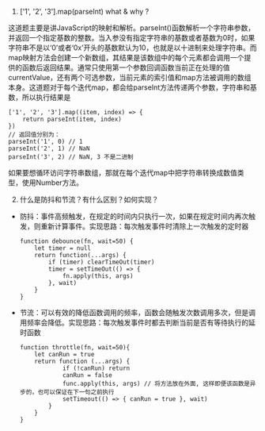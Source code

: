 1. ['1', '2', '3'].map(parseInt) what & why ?

这道题主要是讲JavaScript的映射和解析。parseInt()函数解析一个字符串参数，并返回一个指定基数的整数。当入参没有指定字符串的基数或者基数为0时，如果字符串不是以‘0’或者‘0x’开头的基数默认为10，也就是以十进制来处理字符串。而map映射方法会创建一个新数组，其结果是该数组中的每个元素都会调用一个提供的函数后返回结果。通常只使用第一个参数回调函数当前正在处理的值currentValue，还有两个可选参数，当前元素的索引值和map方法被调用的数组本身。这道题对于每个迭代map，都会给parseInt方法传递两个参数，字符串和基数，所以执行结果是

```
['1', '2', '3'].map((item, index) => {
	return parseInt(item, index)
})
// 返回值分别为：
parseInt('1', 0) // 1
parseInt('2', 1) // NaN
parseInt('3', 2) // NaN, 3 不是二进制
```

如果要想循环访问字符串数组，那就在每个迭代map中把字符串转换成数值类型，使用Number方法。

2. 什么是防抖和节流？有什么区别？如何实现？
- 防抖：事件高频触发，在规定的时间内只执行一次，如果在规定时间内再次触发，则重新计算事件。实现思路：每次触发事件时清除上一次触发的定时器

    ```
    function debounce(fn, wait=50) {
        let timer = null
        return function(...args) {
            if (timer) clearTimeOut(timer)
            timer = setTimeOut(() => {
                fn.apply(this, args)
            }, wait)
        }
    }
    ````

- 节流：可以有效的降低函数调用的频率，函数会随触发次数调用多次，但是调用频率会降低。实现思路：每次触发事件时都去判断当前是否有等待执行的延时函数

    ```
    function throttle(fn, wait=50){
        let canRun = true
        return function (...args) {
                if (!canRun) return
                canRun = false
                func.apply(this, args) // 将方法放在外面, 这样即便该函数是异步的，也可以保证在下一句之前执行
                setTimeout(() => { canRun = true }, wait)
            }
        }
    }
    ```
